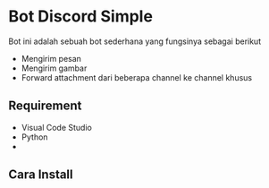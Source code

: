 # Bot Discord Simple 

Bot ini adalah sebuah bot sederhana yang fungsinya sebagai berikut
- Mengirim pesan
- Mengirim gambar
- Forward attachment dari beberapa channel ke channel khusus

## Requirement

- Visual Code Studio
- Python
- 

## Cara Install

